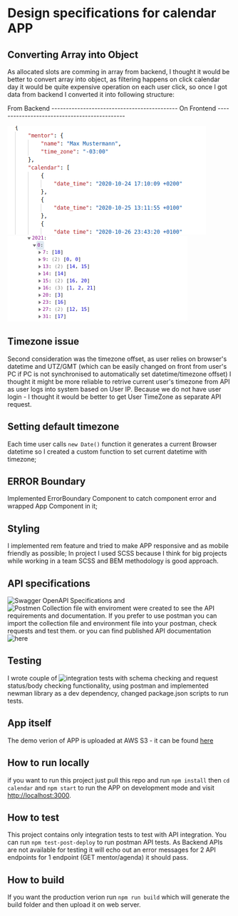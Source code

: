 # Design specifications for calendar APP

## Converting Array into Object

As allocated slots are comming in array from backend, I thought it would be better to convert array into object, 
as filtering happens on click calendar day it would be quite expensive operation on each user click, so once I got data from backend
I converted it into following structure:

From Backend -------------------------------------------- On Frontend ---------------------------------------------

![Data from Backend](/documentation/assets/backend.png)  ![Object on Frontend](/documentation/assets/frontend.png)

## Timezone issue

Second consideration was the timezone offset, as user relies on browser's datetime and UTZ/GMT (which can be easily changed on front from 
user's PC if PC is not synchronised to automatically set datetime/timezone offset) I thought it might be more reliable to retrive current user's timezone from API as user logs into system based on User IP. Because we do not have user login - I thought it would be better to get User TimeZone
as separate API request.

## Setting default timezone 

Each time user calls `new Date()` function it generates a current Browser datetime so I created a custom function to set current datetime with timezone;

## ERROR Boundary 

Implemented ErrorBoundary Component to catch component error and wrapped App Component in it;


## Styling 

I implemented rem feature and tried to make APP responsive and as mobile friendly as possible; In project I used SCSS because I think for big projects
while working in a team SCSS and BEM methodology is good approach.

## API specifications

![Swagger OpenAPI Specifications](/documentation/api/swagger) and ![Postmen Collection file with enviroment](/documentation/api/postman) were created
to see the API requirements and documentation.
If you prefer to use postman you can import the collection file and environment file into your postman, check requests and test them. or you can find
published API documentation ![here](https://documenter.getpostman.com/view/1335114/TzCFhr5f) 

## Testing

I wrote couple of ![integration tests](/documentation/api/postman) with schema checking and request status/body checking functionality, using postman and implemented newman library as a dev dependency, changed package.json scripts to run tests.

## App itself

The demo verion of APP is uploaded at AWS S3 - it can be found [here](http://calendar-app-shakogele.s3-website.eu-central-1.amazonaws.com/)

## How to run locally

if you want to run this project just pull this repo and run `npm install` then `cd calendar` and `npm start` to run the APP on development mode
and visit [http://localhost:3000](http://localhost:3000).

## How to test

This project contains only integration tests to test with API integration. You can run `npm test-post-deploy` to run postman API tests. As Backend APIs
are not available for testing it will echo out an error messages for 2 API endpoints for 1 endpoint (GET mentor/agenda) it should pass.

## How to build

If you want the production verion run `npm run build` which will generate the build folder and then upload it on web server.
